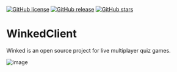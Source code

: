 [![GitHub license](https://img.shields.io/github/license/Intramo/WinkedClient.svg)](https://github.com/Intramo/WinkedClient/blob/master/LICENSE)
[![GitHub release](https://img.shields.io/github/release/Intramo/WinkedClient.svg)](https://GitHub.com/Intramo/WinkedClient/releases/)
[![GitHub stars](https://img.shields.io/github/stars/Intramo/WinkedClient.svg)](https://GitHub.com/Intramo/WinkedClient/stargazers/)

# WinkedClient

Winked is an open source project for live multiplayer quiz games. 

![image](https://user-images.githubusercontent.com/78906517/210170319-e2fa2fcc-e4ba-4320-bf29-b247c90ebf3f.png)
